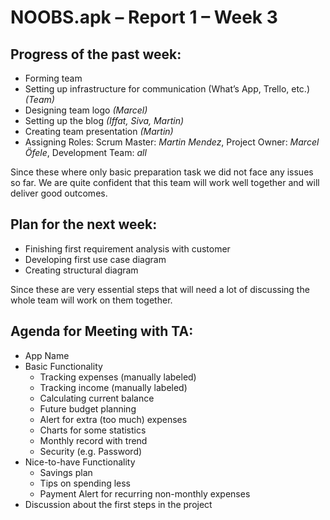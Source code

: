 # NOOBS.apk – Report 1 – Week 3
## Progress of the past week:
* Forming team
* Setting up infrastructure for communication (What’s App, Trello, etc.) *(Team)*
* Designing team logo *(Marcel)*
* Setting up the blog *(Iffat, Siva, Martin)*
* Creating team presentation *(Martin)*
* Assigning Roles: Scrum Master: *Martin Mendez*, Project Owner: *Marcel Öfele*, Development Team: *all*

Since these where only basic preparation task we did not face any issues so far. We are quite confident that this team will work well together and will deliver good outcomes.
## Plan for the next week:
* Finishing first requirement analysis with customer
* Developing first use case diagram
* Creating structural diagram

Since these are very essential steps that will need a lot of discussing the whole team will work on them together.
## Agenda for Meeting with TA:
* App Name
* Basic Functionality
    * Tracking expenses (manually labeled)
    * Tracking income (manually labeled)
    * Calculating current balance
    * Future budget planning
    * Alert for extra (too much) expenses
    * Charts for some statistics
    * Monthly record with trend
    * Security (e.g. Password)
* Nice-to-have Functionality
    * Savings plan
    * Tips on spending less
    * Payment Alert for recurring non-monthly expenses
* Discussion about the first steps in the project

